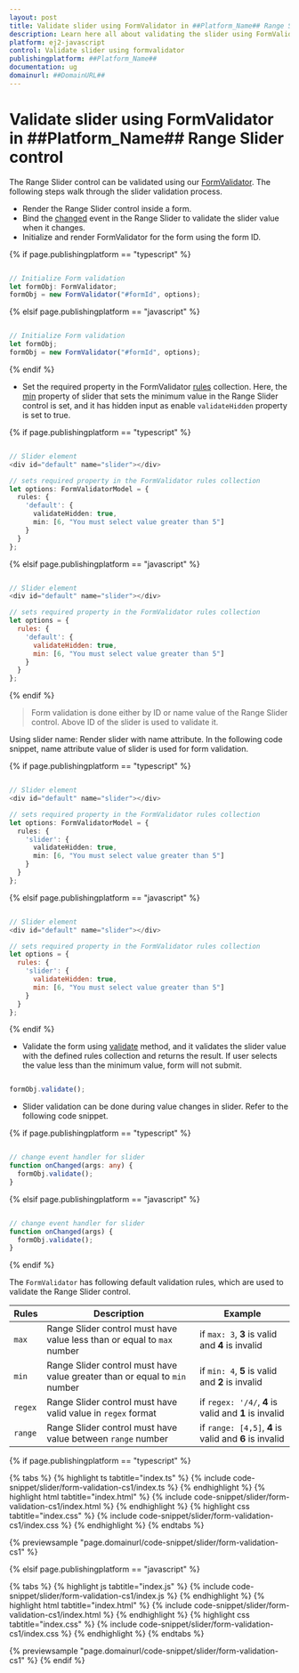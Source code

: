 ```yaml
---
layout: post
title: Validate slider using FormValidator in ##Platform_Name## Range Slider control | Syncfusion
description: Learn here all about validating the slider using FormValidator in the Syncfusion ##Platform_Name## Range Slider control of Syncfusion Essential JS 2 and more.
platform: ej2-javascript
control: Validate slider using formvalidator
publishingplatform: ##Platform_Name##
documentation: ug
domainurl: ##DomainURL##
---
```


# Validate slider using FormValidator in ##Platform_Name## Range Slider control

The Range Slider control can be validated using our [FormValidator](../../form-validator/). The following steps walk through the slider validation process.

* Render the Range Slider control inside a form.
* Bind the [changed](../../api/slider/#changed) event in the Range Slider to validate the slider value when it changes.
* Initialize and render FormValidator for the form using the form ID.

{% if page.publishingplatform == "typescript" %}

```ts

// Initialize Form validation
let formObj: FormValidator;
formObj = new FormValidator("#formId", options);

```
{% elsif page.publishingplatform == "javascript" %}

```js

// Initialize Form validation
let formObj;
formObj = new FormValidator("#formId", options);

```

{% endif %}

* Set the required property in the FormValidator [rules](../../api/form-validator/#rules) collection. Here, the [min](../../api/slider/#min) property of slider that sets the minimum value in the Range Slider control is set, and it has hidden input as enable `validateHidden` property is set to true.

{% if page.publishingplatform == "typescript" %}

```ts

// Slider element
<div id="default" name="slider"></div>

// sets required property in the FormValidator rules collection
let options: FormValidatorModel = {
  rules: {
    'default': {
      validateHidden: true,
      min: [6, "You must select value greater than 5"]
    }
  }
};

```

{% elsif page.publishingplatform == "javascript" %}

```js

// Slider element
<div id="default" name="slider"></div>

// sets required property in the FormValidator rules collection
let options = {
  rules: {
    'default': {
      validateHidden: true,
      min: [6, "You must select value greater than 5"]
    }
  }
};

```

{% endif %}

> Form validation is done either by ID or name value of the Range Slider control. Above ID of the slider is used to validate it.

Using slider name: Render slider with name attribute. In the following code snippet, name attribute value of slider is used for form validation.

{% if page.publishingplatform == "typescript" %}

```ts

// Slider element
<div id="default" name="slider"></div>

// sets required property in the FormValidator rules collection
let options: FormValidatorModel = {
  rules: {
    'slider': {
      validateHidden: true,
      min: [6, "You must select value greater than 5"]
    }
  }
};

```

{% elsif page.publishingplatform == "javascript" %}

```js

// Slider element
<div id="default" name="slider"></div>

// sets required property in the FormValidator rules collection
let options = {
  rules: {
    'slider': {
      validateHidden: true,
      min: [6, "You must select value greater than 5"]
    }
  }
};

```

{% endif %}

* Validate the form using [validate](../../api/form-validator/#validate) method, and it validates the slider value with the defined rules collection and returns the result. If user selects the value less than the minimum value, form will not submit.

```ts

formObj.validate();

```

* Slider validation can be done during value changes in slider. Refer to the following code snippet.

{% if page.publishingplatform == "typescript" %}

```ts

// change event handler for slider
function onChanged(args: any) {
  formObj.validate();
}

```

{% elsif page.publishingplatform == "javascript" %}

```js

// change event handler for slider
function onChanged(args) {
  formObj.validate();
}

```

{% endif %}

The `FormValidator` has following default validation rules, which are used to validate the Range Slider control.

| Rules | Description | Example |
| ------------- | ------------- | ------------- |
| `max` | Range Slider control must have value less than or equal to `max` number | if `max: 3`, **3** is valid and **4** is invalid |
| `min` | Range Slider control must have value greater than or equal to `min` number | if `min: 4`, **5** is valid and **2** is invalid |
| `regex` | Range Slider control must have valid value in `regex` format | if `regex: '/4/`, **4** is valid and **1** is invalid |
| `range` | Range Slider control must have value between `range` number | if `range: [4,5]`, **4** is valid and **6** is invalid |

{% if page.publishingplatform == "typescript" %}

{% tabs %}
{% highlight ts tabtitle="index.ts" %}
{% include code-snippet/slider/form-validation-cs1/index.ts %}
{% endhighlight %}
{% highlight html tabtitle="index.html" %}
{% include code-snippet/slider/form-validation-cs1/index.html %}
{% endhighlight %}
{% highlight css tabtitle="index.css" %}
{% include code-snippet/slider/form-validation-cs1/index.css %}
{% endhighlight %}
{% endtabs %}

{% previewsample "page.domainurl/code-snippet/slider/form-validation-cs1" %}

{% elsif page.publishingplatform == "javascript" %}

{% tabs %}
{% highlight js tabtitle="index.js" %}
{% include code-snippet/slider/form-validation-cs1/index.js %}
{% endhighlight %}
{% highlight html tabtitle="index.html" %}
{% include code-snippet/slider/form-validation-cs1/index.html %}
{% endhighlight %}
{% highlight css tabtitle="index.css" %}
{% include code-snippet/slider/form-validation-cs1/index.css %}
{% endhighlight %}
{% endtabs %}

{% previewsample "page.domainurl/code-snippet/slider/form-validation-cs1" %}
{% endif %}